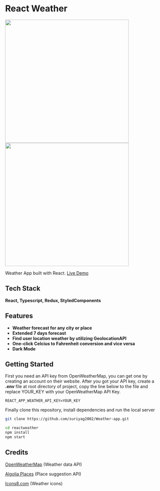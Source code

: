# React Weather

<img src="https://user-images.githubusercontent.com/25284536/90274607-2535a000-de76-11ea-9d21-ab8c3e68b3a9.png" width="400"> <img src="https://user-images.githubusercontent.com/25284536/90274626-29fa5400-de76-11ea-97a7-c6b67ec2f66a.png" width="400">

Weather App built with React.
[Live Demo](https://suriya-weather-app.netlify.app)

## Tech Stack

**React, Typescript, Redux, StyledComponents**

## Features

- **Weather forecast for any city or place**
- **Extended 7 days forecast**
- **Find user location weather by utilizing GeolocationAPI**
- **One-click Celcius to Fahrenheit conversion and vice versa**
- **Dark Mode**

## Getting Started

First you need an API key from OpenWeatherMap, you can get one by creating an account on their website.
After you got your API key, create a **.env** file at root directory of project, copy the line below to the file and replace YOUR_KEY with your OpenWeatherMap API Key.

```
REACT_APP_WEATHER_API_KEY=YOUR_KEY
```

Finally clone this repository, install dependencies and run the local server

```bash
git clone https://github.com/suriyag2002/Weather-app.git
```

```bash
cd reactweather
npm install
npm start
```

## Credits

[OpenWeatherMap](https://openweathermap.org/ 'OpenWeatherMap') (Weather data API)

[Algolia Places](https://community.algolia.com/places/ 'Algolia Places') (Place suggestion API)

[Icons8.com](https://www.icons8.com 'Icons8.com') (Weather icons)
